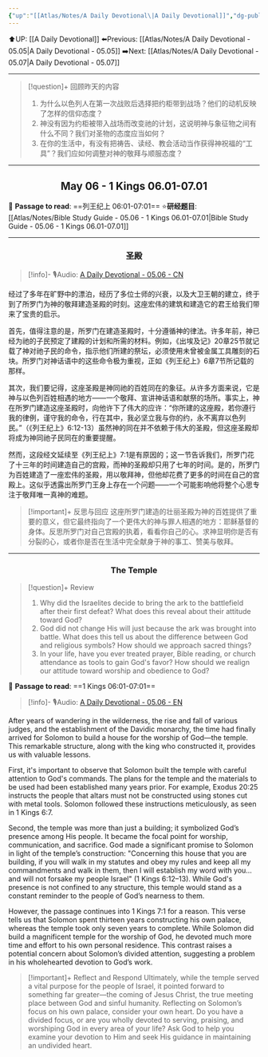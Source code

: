 ```yaml
---
{"up":"[[Atlas/Notes/A Daily Devotional\|A Daily Devotional]]","dg-publish":true,"permalink":"/atlas/notes/a-daily-devotional-05-06/","dgPassFrontmatter":true}
---
```


 ⬆️UP: [[A Daily Devotional]]
⬅️Previous: [[Atlas/Notes/A Daily Devotional - 05.05\|A Daily Devotional - 05.05]]
➡️Next: [[Atlas/Notes/A Daily Devotional - 05.07\|A Daily Devotional - 05.07]]

---

> [!question]+ 回顾昨天的内容
> 1. ⁠为什么以色列人在第一次战败后选择把约柜带到战场？他们的动机反映了怎样的信仰态度？
> 2. ⁠神没有因为约柜被带入战场而改变祂的计划，这说明神与象征物之间有什么不同？我们对圣物的态度应当如何？
> 3. 在你的生活中，有没有把祷告、读经、教会活动当作获得神祝福的“工具”？我们应如何调整对神的敬拜与顺服态度？

---
## <center>May 06 -  1 Kings 06.01-07.01</center>

📖 **Passage to read**: ==列王纪上 06:01-07:01==
⭐**研经题目**: [[Atlas/Notes/Bible Study Guide - 05.06 - 1 Kings 06.01-07.01\|Bible Study Guide - 05.06 - 1 Kings 06.01-07.01]]

---
### <center>圣殿</center>

> [!info]- 🎙️Audio: [A Daily Devotional - 05.06 - CN]()

经过了多年在旷野中的漂泊，经历了多位士师的兴衰，以及大卫王朝的建立，终于到了所罗门为神的敬拜建造圣殿的时刻。这座宏伟的建筑和建造它的君王给我们带来了宝贵的启示。

首先，值得注意的是，所罗门在建造圣殿时，十分遵循神的律法。许多年前，神已经为祂的子民预定了建殿的计划和所需的材料。例如，《出埃及记》20章25节就记载了神对祂子民的命令，指示他们所建的祭坛，必须使用未曾被金属工具雕刻的石块。所罗门对神话语中的这些命令极为重视，正如《列王纪上》6章7节所记载的那样。

其次，我们要记得，这座圣殿是神同祂的百姓同在的象征。从许多方面来说，它是神与以色列百姓相遇的地方——一个敬拜、宣讲神话语和献祭的场所。事实上，神在所罗门建造这座圣殿时，向他许下了伟大的应许：“你所建的这座殿，若你遵行我的律例，谨守我的命令，行在其中，我必坚立我与你的约，永不离弃以色列民。”（《列王纪上》6:12-13）虽然神的同在并不依赖于伟大的圣殿，但这座圣殿却将成为神同祂子民同在的重要提醒。

然而，这段经文延续至《列王纪上》7:1是有原因的；这一节告诉我们，所罗门花了十三年的时间建造自己的宫殿，而神的圣殿却只用了七年的时间。是的，所罗门为百姓建造了一座宏伟的圣殿，用以敬拜神，但他却花费了更多的时间在自己的宫殿上。这似乎透露出所罗门王身上存在一个问题——一个可能影响他将整个心思专注于敬拜唯一真神的难题。

> [!important]+ 反思与回应
这座所罗门建造的壮丽圣殿为神的百姓提供了重要的意义，但它最终指向了一个更伟大的神与罪人相遇的地方：耶稣基督的身体。反思所罗门对自己宫殿的执着，看看你自己的心。求神显明你是否有分裂的心，或者你是否在生活中完全献身于神的事工、赞美与敬拜。

---
### <center>The Temple</center>

> [!question]+ Review
> 1. Why did the Israelites decide to bring the ark to the battlefield after their first defeat? What does this reveal about their attitude toward God?
> 2. God did not change His will just because the ark was brought into battle. What does this tell us about the difference between God and religious symbols? How should we approach sacred things?
> 3. ⁠In your life, have you ever treated prayer, Bible reading, or church attendance as tools to gain God's favor? How should we realign our attitude toward worship and obedience to God?

📖 **Passage to read**: ==1 Kings 06:01-07:01==

> [!info]- 🎙️Audio: [A Daily Devotional - 05.06 - EN]()  

After years of wandering in the wilderness, the rise and fall of various judges, and the establishment of the Davidic monarchy, the time had finally arrived for Solomon to build a house for the worship of God—the temple. This remarkable structure, along with the king who constructed it, provides us with valuable lessons.

First, it's important to observe that Solomon built the temple with careful attention to God's commands. The plans for the temple and the materials to be used had been established many years prior. For example, Exodus 20:25 instructs the people that altars must not be constructed using stones cut with metal tools. Solomon followed these instructions meticulously, as seen in 1 Kings 6:7.

Second, the temple was more than just a building; it symbolized God’s presence among His people. It became the focal point for worship, communication, and sacrifice. God made a significant promise to Solomon in light of the temple’s construction: "Concerning this house that you are building, if you will walk in my statutes and obey my rules and keep all my commandments and walk in them, then I will establish my word with you… and will not forsake my people Israel" (1 Kings 6:12–13). While God's presence is not confined to any structure, this temple would stand as a constant reminder to the people of God’s nearness to them.

However, the passage continues into 1 Kings 7:1 for a reason. This verse tells us that Solomon spent thirteen years constructing his own palace, whereas the temple took only seven years to complete. While Solomon did build a magnificent temple for the worship of God, he devoted much more time and effort to his own personal residence. This contrast raises a potential concern about Solomon’s divided attention, suggesting a problem in his wholehearted devotion to God’s work.

> [!important]+ Reflect and Respond
Ultimately, while the temple served a vital purpose for the people of Israel, it pointed forward to something far greater—the coming of Jesus Christ, the true meeting place between God and sinful humanity. Reflecting on Solomon’s focus on his own palace, consider your own heart. Do you have a divided focus, or are you wholly devoted to serving, praising, and worshiping God in every area of your life? Ask God to help you examine your devotion to Him and seek His guidance in maintaining an undivided heart.








 



































